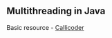 ## Multithreading in Java

Basic resource - [Callicoder](https://www.callicoder.com/java-concurrency-multithreading-basics/)

